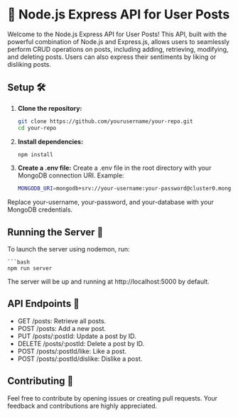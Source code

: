 # 🚀 Node.js Express API for User Posts

Welcome to the Node.js Express API for User Posts! This API, built with the powerful combination of Node.js and Express.js, allows users to seamlessly perform CRUD operations on posts, including adding, retrieving, modifying, and deleting posts. Users can also express their sentiments by liking or disliking posts.

## Setup 🛠️

1. **Clone the repository:**

   ```bash
   git clone https://github.com/yourusername/your-repo.git
   cd your-repo

2. **Install dependencies:**
    ```bash
    npm install

3. **Create a .env file:**
Create a .env file in the root directory with your MongoDB connection URI. 
Example:

    ```bash
    MONGODB_URI=mongodb+srv://your-username:your-password@cluster0.mongodb.net/your-database?retryWrites=true&w=majority

Replace your-username, your-password, and your-database with your MongoDB credentials.

## Running the Server 🚚

To launch the server using nodemon, run:

    ```bash
    npm run server

The server will be up and running at http://localhost:5000 by default.

## API Endpoints 🚧

- GET /posts: Retrieve all posts.
- POST /posts: Add a new post.
- PUT /posts/:postId: Update a post by ID.
- DELETE /posts/:postId: Delete a post by ID.
- POST /posts/:postId/like: Like a post.
- POST /posts/:postId/dislike: Dislike a post.

## Contributing 🤝

Feel free to contribute by opening issues or creating pull requests. Your feedback and contributions are highly appreciated.
